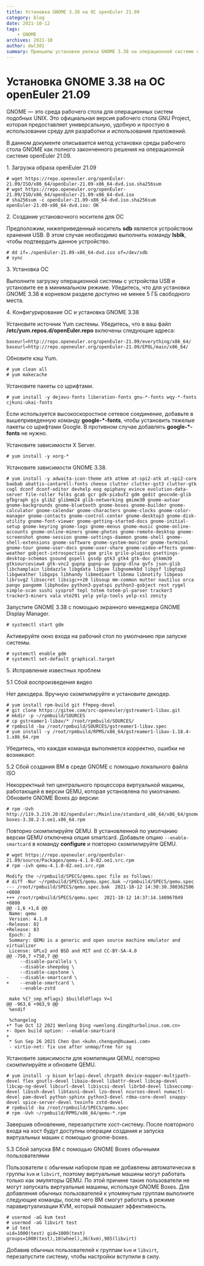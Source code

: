 ```yaml
---
title: Установка GNOME 3.38 на ОС openEuler 21.09
category: blog 
date: 2021-10-12  
tags:  
    - GNOME  
archives: 2021-10  
author: dwl301  
summary: Принципы установки релиза GNOME 3.38 на операционной системе openEuler 21.09 и методы решения известных проблем.
---
```




# Установка GNOME 3.38 на ОС openEuler 21.09

GNOME — это среда рабочего стола для операционных систем подобных UNIX. Это официальная версия рабочего стола GNU Project, которая предоставляет универсальную, удобную и простую в использовании среду для разработки и использования приложений.  

В данном документе описывается метод установки среды рабочего стола GNOME как полного законченного решения на операционной системе openEuler 21.09.  

1\. Загрузка образа openEuler 21.09

```
# wget https://repo.openeuler.org/openEuler-21.09/ISO/x86_64/openEuler-21.09-x86_64-dvd.iso.sha256sum
# wget https://repo.openeuler.org/openEuler-21.09/ISO/x86_64/openEuler-21.09-x86_64-dvd.iso
# sha256sum -c openEuler-21.09-x86_64-dvd.iso.sha256sum
openEuler-21.09-x86_64-dvd.iso: OK
```

2\. Создание установочного носителя для ОС 

Предположим, нижеприведенный носитель **sdb** является устройством хранения USB. В этом случае необходимо выполнить команду **lsblk**, чтобы подтвердить данное устройство.

```
# dd if=./openEuler-21.09-x86_64-dvd.iso of=/dev/sdb
# sync
```

3\. Установка ОС 

Выполните загрузку операционной системы с устройства USB и установите ее в минимальном режиме. Убедитесь, что для установки GNOME 3.38 в корневом разделе доступно не менее 5 ГБ свободного места.

4\. Конфигурирование ОС и установка GNOME 3.38 

Установите источник Yum системы. Убедитесь, что в ваш файл **/etc/yum.repos.d/openEuler.repo** включены следующие адреса:

```
baseurl=http://repo.openeuler.org/openEuler-21.09/everything/x86_64/
baseurl=http://repo.openeuler.org/openEuler-21.09/EPOL/main/x86_64/
```

Обновите кэш Yum.

```
# yum clean all
# yum makecache
```

Установите пакеты со шрифтами.

```
# yum install -y dejavu-fonts liberation-fonts gnu-*-fonts wqy-*-fonts cjkuni-ukai-fonts
```

Если используется высокоскоростное сетевое соединение, добавьте в вышеприведенную команду **google-\*-fonts**, чтобы установить тяжелые пакеты со шрифтами Google. В противном случае добавлять **google-\*-fonts** не нужно.

Установите зависимости X Server.

```
# yum install -y xorg-*
```

Установите зависимости GNOME 3.38.

```
# yum install -y adwaita-icon-theme atk atkmm at-spi2-atk at-spi2-core baobab abattis-cantarell-fonts cheese clutter clutter-gst3 clutter-gtk cogl dconf dconf-editor devhelp eog epiphany evince evolution-data-server file-roller folks gcab gcr gdk-pixbuf2 gdm gedit geocode-glib gfbgraph gjs glib2 glibmm24 glib-networking gmime30 gnome-autoar gnome-backgrounds gnome-bluetooth gnome-boxes gnome-builder gnome-calculator gnome-calendar gnome-characters gnome-clocks gnome-color-manager gnome-contacts gnome-control-center gnome-desktop3 gnome-disk-utility gnome-font-viewer gnome-getting-started-docs gnome-initial-setup gnome-keyring gnome-logs gnome-menus gnome-music gnome-online-accounts gnome-online-miners gnome-photos gnome-remote-desktop gnome-screenshot gnome-session gnome-settings-daemon gnome-shell gnome-shell-extensions gnome-software gnome-system-monitor gnome-terminal gnome-tour gnome-user-docs gnome-user-share gnome-video-effects gnome-weather gobject-introspection gom grilo grilo-plugins gsettings-desktop-schemas gsound gspell gssdp gtk3 gtk4 gtk-doc gtkmm30 gtksourceview4 gtk-vnc2 gupnp gupnp-av gupnp-dlna gvfs json-glib libchamplain libdazzle libgdata libgee libgnomekbd libgsf libgtop2 libgweather libgxps libhandy libmediaart libnma libnotify libpeas librsvg2 libsecret libsigc++20 libsoup mm-common mutter nautilus orca pango pangomm libphodav python3-pyatspi python3-gobject rest rygel simple-scan sushi sysprof tepl totem totem-pl-parser tracker3 tracker3-miners vala vte291 yelp yelp-tools yelp-xsl zenity
```

Запустите GNOME 3.38 с помощью экранного менеджера GNOME Display Manager.

```
# systemctl start gdm
```

Активируйте окно входа на рабочий стол по умолчанию при запуске системы.

```
# systemctl enable gdm
# systemctl set-default graphical.target
```

5\. Исправление известных проблем 

5.1 Сбой воспроизведения видео

Нет декодера. Вручную скомпилируйте и установите декодер.

```
# yum install rpm-build git ffmpeg-devel
# git clone https://gitee.com/src-openeuler/gstreamer1-libav.git
# mkdir -p ~/rpmbuild/SOURCES
# cp gstreamer1-libav/* /root/rpmbuild/SOURCES/
# rpmbuild -ba /root/rpmbuild/SOURCES/gstreamer1-libav.spec
# yum install -y /root/rpmbuild/RPMS/x86_64/gstreamer1-libav-1.18.4-1.x86_64.rpm
```

Убедитесь, что каждая команда выполняется корректно, ошибки не возникают.

5.2 Сбой создания ВМ в среде GNOME с помощью локального файла ISO 

Некорректный тип центрального процессора виртуальной машины, работающей в версии QEMU, которая установлена по умолчанию. Обновите GNOME Boxes до версии:

```
# rpm -Uvh http://119.3.219.20:82/openEuler:/Mainline/standard_x86_64/x86_64/gnome-boxes-3.38.2-3.oe1.x86_64.rpm
```

Повторно скомпилируйте QEMU. В установленной по умолчанию версии QEMU отключена опция smartcard. Добавьте опцию `--enable-smartcard` в команду **configure** и повторно скомпилируйте QEMU.

```
# wget https://repo.openeuler.org/openEuler-21.09/source/Packages/qemu-4.1.0-82.oe1.src.rpm
# rpm -ivh qemu-4.1.0-82.oe1.src.rpm

Modify the ~/rpmbuild/SPECS/qemu.spec file as follows:
# diff -Nur ~/rpmbuild/SPECS/qemu.spec.bak ~/rpmbuild/SPECS/qemu.spec
--- /root/rpmbuild/SPECS/qemu.spec.bak	2021-10-12 14:30:30.300362506 +0800
+++ /root/rpmbuild/SPECS/qemu.spec	2021-10-12 14:37:14.140967049 +0800
@@ -1,6 +1,6 @@
 Name: qemu
 Version: 4.1.0
-Release: 82
+Release: 83
 Epoch: 2
 Summary: QEMU is a generic and open source machine emulator and virtualizer
 License: GPLv2 and BSD and MIT and CC-BY-SA-4.0
@@ -750,7 +750,7 @@
     --disable-parallels \
     --disable-sheepdog \
     --disable-capstone \
-    --disable-smartcard \
+    --enable-smartcard \
     --enable-zstd

 make %{?_smp_mflags} $buildldflags V=1
@@ -963,6 +963,9 @@
 %endif

 %changelog
+* Tue Oct 12 2021 Wenlong Ding <wenlong.ding@turbolinux.com.cn>
+- Open build option: --enable-smartcard
+
 * Sun Sep 26 2021 Chen Qun <kuhn.chenqun@huawei.com>
 - virtio-net: fix use after unmap/free for sg

```

Установите зависимости для компиляции QEMU, повторно скомпилируйте и обновите QEMU.

```
# yum install -y bison brlapi-devel chrpath device-mapper-multipath-devel flex gnutls-devel libaio-devel libattr-devel libcap-devel libcap-ng-devel libcurl-devel libiscsi-devel librbd-devel libseccomp-devel libssh-devel libtasn1-devel lzo-devel ncurses-devel numactl-devel pam-devel python-sphinx python3-devel rdma-core-devel snappy-devel spice-server-devel texinfo zstd-devel
# rpmbuild -ba /root/rpmbuild/SPECS/qemu.spec
# rpm -Uvh ~/rpmbuild/RPMS/x86_64/qemu-*.rpm
```

Завершив обновление, перезапустите хост-систему. После повторного входа на хост будут доступны операции создания и запуска виртуальных машин с помощью gnome-boxes.

5.3 Сбой запуска ВМ с помощью GNOME Boxes обычными пользователями 

Пользователи с обычным набором прав не добавлены автоматически в группы `kvm` и `libvirt`, поэтому виртуальные машины могут работать только как эмуляторы QEMU. По этой причине такие пользователи не могут запускать виртуальные машины, используя GNOME Boxes. Для добавления обычных пользователей к упомянутым группам выполните следующие команды, после чего ВМ смогут работать в режиме паравиртуализации KVM, который повышает эффективность.

```
# usermod -aG kvm test
# usermod -aG libvirt test
# id test
uid=1000(test) gid=1000(test) groups=1000(test),10(wheel),36(kvm),985(libvirt)
```

Добавив обычных пользователей к группам `kvm` и `libvirt`, перезапустите систему, чтобы настройки вступили в силу.